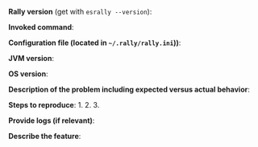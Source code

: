 <!--
GitHub is reserved for bug reports and feature requests. The best place
to ask a general question is at the Elastic development Discourse forum at https://discuss.elastic.co/c/development. If you are in fact posting 
a bug report or a feature request, please include one and only one 
of the below blocks in your new issue.
-->

<!--
If you are filing a bug report, please remove the below feature
request block and provide responses for all of the below items.
-->

**Rally version** (get with `esrally --version`):

**Invoked command**:

**Configuration file (located in `~/.rally/rally.ini`))**:

**JVM version**:

**OS version**:

**Description of the problem including expected versus actual behavior**:

**Steps to reproduce**:
 1.
 2.
 3.

**Provide logs (if relevant)**:

<!--
If you are filing a feature request, please remove the above bug
report block and provide responses for all of the below items.
-->

**Describe the feature**:
